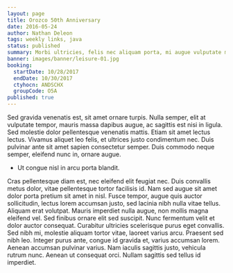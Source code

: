 ```yaml
---
layout: page
title: Orozco 50th Anniversary
date: 2016-05-24
author: Nathan Deleon
tags: weekly links, java
status: published
summary: Morbi ultricies, felis nec aliquam porta, mi augue vulputate magna.
banner: images/banner/leisure-01.jpg
booking:
  startDate: 10/28/2017
  endDate: 10/30/2017
  ctyhocn: ANDSCHX
  groupCode: O5A
published: true
---
```

Sed gravida venenatis est, sit amet ornare turpis. Nulla semper, elit at vulputate tempor, mauris massa dapibus augue, ac sagittis est nisi in ligula. Sed molestie dolor pellentesque venenatis mattis. Etiam sit amet lectus lectus. Vivamus aliquet leo felis, et ultrices justo condimentum nec. Duis pulvinar ante sit amet sapien consectetur semper. Duis commodo neque semper, eleifend nunc in, ornare augue.

* Ut congue nisl in arcu porta blandit.

Cras pellentesque diam est, nec eleifend elit feugiat nec. Duis convallis metus dolor, vitae pellentesque tortor facilisis id. Nam sed augue sit amet dolor porta pretium sit amet in nisl. Fusce tempor, augue quis auctor sollicitudin, lectus lorem accumsan justo, sed lacinia nibh nulla vitae tellus. Aliquam erat volutpat. Mauris imperdiet nulla augue, non mollis magna eleifend vel. Sed finibus ornare elit sed suscipit. Nunc fermentum velit et dolor auctor consequat. Curabitur ultricies scelerisque purus eget convallis. Sed nibh mi, molestie aliquam tortor vitae, laoreet varius arcu. Praesent sed nibh leo. Integer purus ante, congue id gravida et, varius accumsan lorem. Aenean accumsan pulvinar varius. Nam iaculis sagittis justo, vehicula rutrum nunc. Aenean ut consequat orci. Nullam sagittis sed tellus id imperdiet.

